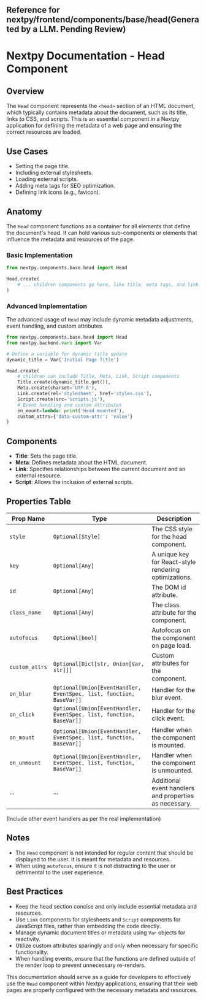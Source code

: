 ##  Reference for nextpy/frontend/components/base/head(Generated by a LLM. Pending Review)

# Nextpy Documentation - Head Component

## Overview

The `Head` component represents the `<head>` section of an HTML document, which typically contains metadata about the document, such as its title, links to CSS, and scripts. This is an essential component in a Nextpy application for defining the metadata of a web page and ensuring the correct resources are loaded.

## Use Cases

- Setting the page title.
- Including external stylesheets.
- Loading external scripts.
- Adding meta tags for SEO optimization.
- Defining link icons (e.g., favicon).

## Anatomy

The `Head` component functions as a container for all elements that define the document's head. It can hold various sub-components or elements that influence the metadata and resources of the page.

### Basic Implementation

```python
from nextpy.components.base.head import Head

Head.create(
    # ... children components go here, like title, meta tags, and link tags.
)
```

### Advanced Implementation

The advanced usage of `Head` may include dynamic metadata adjustments, event handling, and custom attributes.

```python
from nextpy.components.base.head import Head
from nextpy.backend.vars import Var

# Define a variable for dynamic title update
dynamic_title = Var('Initial Page Title')

Head.create(
    # children can include Title, Meta, Link, Script components
    Title.create(dynamic_title.get()),
    Meta.create(charset='UTF-8'),
    Link.create(rel='stylesheet', href='styles.css'),
    Script.create(src='scripts.js'),
    # Event handling and custom attributes
    on_mount=lambda: print('Head mounted'),
    custom_attrs={'data-custom-attr': 'value'}
)
```

## Components

- **Title**: Sets the page title.
- **Meta**: Defines metadata about the HTML document.
- **Link**: Specifies relationships between the current document and an external resource.
- **Script**: Allows the inclusion of external scripts.

## Properties Table

| Prop Name      | Type                                                   | Description                                               |
| -------------- | ------------------------------------------------------ | --------------------------------------------------------- |
| `style`        | `Optional[Style]`                                      | The CSS style for the head component.                     |
| `key`          | `Optional[Any]`                                        | A unique key for React-style rendering optimizations.     |
| `id`           | `Optional[Any]`                                        | The DOM id attribute.                                     |
| `class_name`   | `Optional[Any]`                                        | The class attribute for the component.                    |
| `autofocus`    | `Optional[bool]`                                       | Autofocus on the component on page load.                  |
| `custom_attrs` | `Optional[Dict[str, Union[Var, str]]]`                 | Custom attributes for the component.                      |
| `on_blur`      | `Optional[Union[EventHandler, EventSpec, list, function, BaseVar]]` | Handler for the blur event.                       |
| `on_click`     | `Optional[Union[EventHandler, EventSpec, list, function, BaseVar]]` | Handler for the click event.                      |
| `on_mount`     | `Optional[Union[EventHandler, EventSpec, list, function, BaseVar]]` | Handler when the component is mounted.            |
| `on_unmount`   | `Optional[Union[EventHandler, EventSpec, list, function, BaseVar]]` | Handler when the component is unmounted.          |
| ...            | ...                                                    | Additional event handlers and properties as necessary.    |

(Include other event handlers as per the real implementation)

## Notes

- The `Head` component is not intended for regular content that should be displayed to the user. It is meant for metadata and resources.
- When using `autofocus`, ensure it is not distracting to the user or detrimental to the user experience.

## Best Practices

- Keep the head section concise and only include essential metadata and resources.
- Use `Link` components for stylesheets and `Script` components for JavaScript files, rather than embedding the code directly.
- Manage dynamic document titles or metadata using `Var` objects for reactivity.
- Utilize custom attributes sparingly and only when necessary for specific functionality.
- When handling events, ensure that the functions are defined outside of the render loop to prevent unnecessary re-renders.

This documentation should serve as a guide for developers to effectively use the `Head` component within Nextpy applications, ensuring that their web pages are properly configured with the necessary metadata and resources.